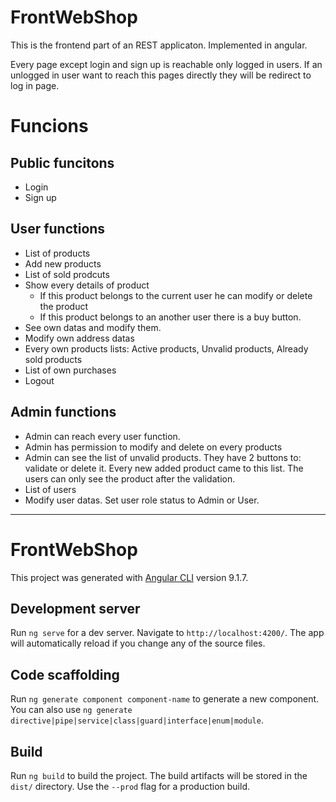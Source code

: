 # FrontWebShop
This is the frontend part of an REST applicaton. Implemented in angular.

Every page except login and sign up is reachable only logged in users. If an unlogged in user want to
reach this pages directly they will be redirect to log in page.

# Funcions

## Public funcitons
- Login
- Sign up

## User functions
- List of products
- Add new products
- List of sold prodcuts
- Show every details of product
    - If this product belongs to the current user he can modify or delete the product
    - If this product belongs to an another user there is a buy button.
- See own datas and modify them. 
- Modify own address datas
- Every own products lists: Active products, Unvalid products, Already sold products
- List of own purchases
- Logout

## Admin functions
- Admin can reach every user function.
- Admin has permission to modify and delete on every products
- Admin can see the list of unvalid products. They have 2 buttons to: validate or delete it.
    Every new added product came to this list. The users can only see the product after the validation.
- List of users
- Modify user datas. Set user role status to Admin or User.

-----------------------------------------------
# FrontWebShop
This project was generated with [Angular CLI](https://github.com/angular/angular-cli) version 9.1.7.

## Development server
Run `ng serve` for a dev server. Navigate to `http://localhost:4200/`. The app will automatically reload if you change any of the source files.

## Code scaffolding
Run `ng generate component component-name` to generate a new component. You can also use `ng generate directive|pipe|service|class|guard|interface|enum|module`.

## Build
Run `ng build` to build the project. The build artifacts will be stored in the `dist/` directory. Use the `--prod` flag for a production build.



